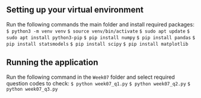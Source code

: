 ## Setting up your virtual environment
Run the following commands the main folder and install required packages: 
`$ python3 -m venv venv`
`$ source venv/bin/activate`
`$ sudo apt update`
`$ sudo apt install python3-pip`
`$ pip install numpy`
`$ pip install pandas`
`$ pip install statsmodels`
`$ pip install scipy`
`$ pip install matplotlib`

## Running the application 
Run the following command in the `Week07` folder and select required question codes to check:
`$ python week07_q1.py`
`$ python week07_q2.py`
`$ python week07_q3.py`


